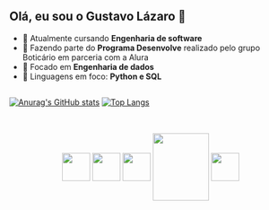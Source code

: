 ## Olá, eu sou o Gustavo Lázaro 👋

- 🌱 Atualmente cursando **Engenharia de software**
- 🔭 Fazendo parte do **Programa Desenvolve** realizado pelo grupo Boticário em parceria com a Alura
- 🤔 Focado em **Engenharia de dados**
- 💬 Linguagens em foco: **Python e SQL**

##

[![Anurag's GitHub stats](https://github-readme-stats.vercel.app/api?username=GustavoLazaro&theme=vue&show_icons=true)](https://github.com/anuraghazra/github-readme-stats)
[![Top Langs](https://github-readme-stats.vercel.app/api/top-langs/?username=GustavoLazaro&layout=compact&theme=vue)](https://github.com/anuraghazra/github-readme-stats)

##

<div align="center" stile="display: inline_block"><br>
  <img align="center" height="50" width="50" src="https://cdn.jsdelivr.net/gh/devicons/devicon/icons/cplusplus/cplusplus-original.svg" />
  <img align="center" height="50" width="50" src="https://cdn.jsdelivr.net/gh/devicons/devicon/icons/python/python-original.svg" />
  <img align="center" height="50" width="50" src="https://cdn.jsdelivr.net/gh/devicons/devicon/icons/postgresql/postgresql-original.svg" />
  <img align="center" height="120" width="100" src="https://cdn.jsdelivr.net/gh/devicons/devicon/icons/git/git-original-wordmark.svg" />
  <img align="center" height="50" width="50" src="https://cdn.jsdelivr.net/gh/devicons/devicon/icons/jupyter/jupyter-original-wordmark.svg" />
</div>
